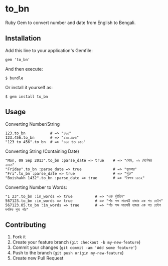 # to_bn

Ruby Gem to convert number and date from English to Bengali.

## Installation

Add this line to your application's Gemfile:

    gem 'to_bn'

And then execute:

    $ bundle

Or install it yourself as:

    $ gem install to_bn

## Usage

Converting Number/String

    123.to_bn           # => "১২৩"
    123.456.to_bn       # => "১২৩.৪৫৬"
    "123 to 456".to_bn  # => "১২৩ to ৪৫৬"

Converting String (Containing Date)

    "Mon, 09 Sep 2013".to_bn :parse_date => true    # => "সোম, ০৯ সেপ্টেম্বর ২০১৩"
    "Friday".to_bn :parse_date => true              # => "শুক্রবার"
    "Fri".to_bn :parse_date => true                 # => "শুক্র"
    "Boishakh 1432".to_bn :parse_date => true       # => "বৈশাখ ১৪৩২"

Converting Number to Words:

    "1 23".to_bn :in_words => true          # => "এক দুইতিন"
    567123.to_bn :in_words => true          # => "পাঁচ লক্ষ সাতষট্টি হাজার এক শত তেইশ"
    567123.05.to_bn :in_words => true       # => "পাঁচ লক্ষ সাতষট্টি হাজার এক শত তেইশ দশমিক শূন্য পাঁচ"
## Contributing

1. Fork it
2. Create your feature branch (`git checkout -b my-new-feature`)
3. Commit your changes (`git commit -am 'Add some feature'`)
4. Push to the branch (`git push origin my-new-feature`)
5. Create new Pull Request
